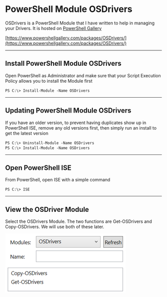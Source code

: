 # PowerShell Module OSDrivers

OSDrivers is a PowerShell Module that I have written to help in managing your Drivers.  It is hosted on [PowerShell Gallery](https://www.powershellgallery.com/)

[https://www.powershellgallery.com/packages/OSDrivers/](https://www.powershellgallery.com/packages/OSDrivers/)

---

## Install PowerShell Module OSDrivers

Open PowerShell as Administrator and make sure that your Script Execution Policy allows you to install the Module first

```
PS C:\> Install-Module -Name OSDrivers
```

---

## Updating PowerShell Module OSDrivers

If you have an older version, to prevent having duplicates show up in PowerShell ISE, remove any old versions first, then simply run an install to get the latest version

```
PS C:\> Uninstall-Module -Name OSDrivers
PS C:\> Install-Module -Name OSDrivers
```

---

## Open PowerShell ISE

From PowerShell, open ISE with a simple command

```
PS C:\> ISE
```

---

## View the OSDriver Module

Select the OSDrivers Module.  The two functions are Get-OSDrivers and Copy-OSDrivers.  We will use both of these later.

![](/assets/2018-02-08_14-36-23.png)

